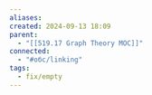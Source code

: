 ```yaml
---
aliases: 
created: 2024-09-13 18:09
parent:
  - "[[519.17 Graph Theory MOC]]"
connected:
  - "#обс/linking"
tags:
  - fix/empty
---
```

